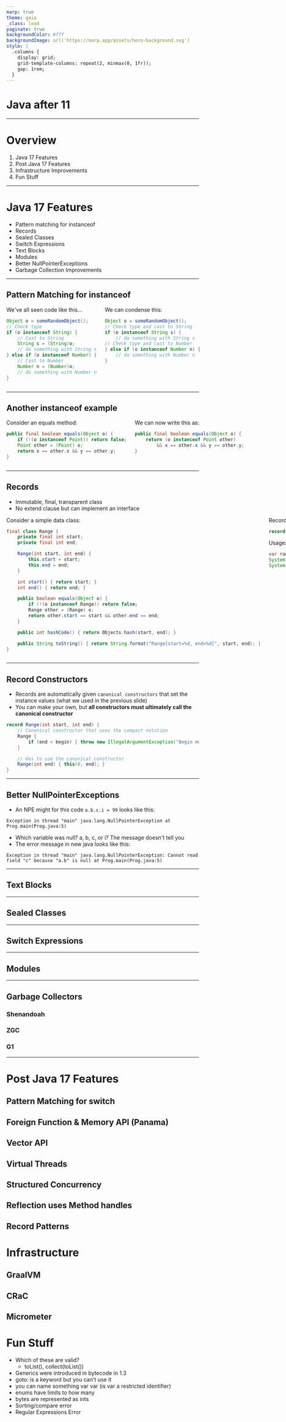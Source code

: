 ```yaml
---
marp: true
theme: gaia
_class: lead
paginate: true
backgroundColor: #fff
backgroundImage: url('https://marp.app/assets/hero-background.svg')
style: |
  .columns {
    display: grid;
    grid-template-columns: repeat(2, minmax(0, 1fr));
    gap: 1rem;
  }
---
```

# <!--fit--> Java after 11

---
# Overview
1. Java 17 Features
2. Post Java 17 Features
3. Infrastructure Improvements
4. Fun Stuff

---
# Java 17 Features
- Pattern matching for instanceof
- Records
- Sealed Classes
- Switch Expressions
- Text Blocks
- Modules
- Better NullPointerExceptions
- Garbage Collection Improvements

---
## Pattern Matching for instanceof
<div class="columns"> 

<div class="columns-left">
We've all seen code like this...

```java
Object o = someRandomObject();
// Check type
if (o instanceof String) {
    // Cast to String
    String s = (String)o;
    // do something with String s
} else if (o instanceof Number) {
    // Cast to Number
    Number n = (Number)o;
    // do something with Number n
}
```
</div>

<div class="columns-right">
We can condense this:

```java
Object o = someRandomObject();
// Check type and cast to String
if (o instanceof String s) {
    // do something with String s
// Check type and cast to Number
} else if (o instanceof Number n) {
    // do something with Number n
}
```
</div>

</div>

---
## Another instanceof example
<div class="columns">
<div class="columns-left">
Consider an equals method:

```java
public final boolean equals(Object o) {
    if (!(o instanceof Point)) return false;
    Point other = (Point) o;
    return x == other.x && y == other.y;
}
```
</div>
<div class="columns-right">
We can now write this as:

```java
public final boolean equals(Object o) {
    return (o instanceof Point other)
        && x == other.x && y == other.y;
}
```
</div>
</div>

---
## Records
- Immutable, final, transparent class
- No extend clause but can implement an interface
<div class="columns">
<div class="columns-left">
Consider a simple data class:

```java
final class Range {
    private final int start;
    private final int end;

    Range(int start, int end) {
        this.start = start;
        this.end = end;
    }

    int start() { return start; }
    int end() { return end; }

    public boolean equals(Object o) {
        if (!(o instanceof Range)) return false;
        Range other = (Range) o;
        return other.start == start && other.end == end;
    }

    public int hashCode() { return Objects.hash(start, end); }

    public String toString() { return String.format("Range[start=%d, end=%d]", start, end); }
}
```
</div>

<div class="columns-right">
Records can do this in one line:

```java
record Range(int start, int end) { }
```
Usage:
```java
var range = new Range(2, 3);
System.out.println(range.start());
System.out.println(range.end);
```
</div>
</div>

---
## Record Constructors
- Records are automatically given `canonical constructors` that set the instance values (what we used in the previous slide)
- You can make your own, but **all constructors must ultimately call the canonical constructor**
```java
record Range(int start, int end) {
    // Canonical constructor that uses the compact notation
    Range {
        if (end < begin) { throw new IllegalArgumentException("Begin must be less than end"); }
    }

    // Has to use the canonical constructor
    Range(int end) { this(0, end); }
}
```

---
## Better NullPointerExceptions
- An NPE might for this code `a.b.c.i = 99` looks like this:
```text
Exception in thread "main" java.lang.NullPointerException at Prog.main(Prog.java:5)
```
- Which variable was null? a, b, c, or i? The message doesn't tell you
- The error message in new java looks like this:
```text
Exception in thread "main" java.lang.NullPointerException: Cannot read field "c" because "a.b" is null at Prog.main(Prog.java:5)
```

---
## Text Blocks

---
## Sealed Classes

---
## Switch Expressions

---
## Modules

---
## Garbage Collectors
### Shenandoah
### ZGC
### G1

---
# Post Java 17 Features
## Pattern Matching for switch
## Foreign Function & Memory API (Panama)
## Vector API
## Virtual Threads
## Structured Concurrency
## Reflection uses Method handles
## Record Patterns

# Infrastructure
## GraalVM
## CRaC
## Micrometer

# Fun Stuff
- Which of these are valid?
    - toList(), collect(toList())
- Generics were introduced in bytecode in 1.3
- goto: is a keyword but you can't use it
- you can name something var var (is var a restricted identifier)
- enums have limits to how many
- bytes are represented as ints
- Sorting/compare error
- Regular Expressions Error